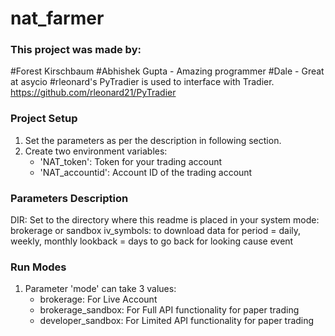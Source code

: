# nat_farmer

### This project was made by:
#Forest Kirschbaum
#Abhishek Gupta - Amazing programmer
#Dale - Great at asycio
#rleonard's PyTradier is used to interface with Tradier. https://github.com/rleonard21/PyTradier

### Project Setup
1. Set the parameters as per the description in following section.
2. Create two environment variables:
    * 'NAT_token': Token for your trading account
    * 'NAT_accountid': Account ID of the trading account
  

### Parameters Description
DIR: Set to the directory where this readme is placed in your system
mode: brokerage or sandbox
iv_symbols: to download data for
period = daily, weekly, monthly
lookback = days to go back for looking cause event


### Run Modes
1. Parameter 'mode' can take 3 values:
    - brokerage: For Live Account
    - brokerage_sandbox: For Full API functionality for paper trading
    - developer_sandbox: For Limited API functionality for paper trading

